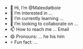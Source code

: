 - 👋 Hi, I’m @Malexdatboie
- 👀 I’m interested in ...
- 🌱 I’m currently learning ... 
- 💞️ I’m looking to collaborate on ...
- 📫 How to reach me ... Email
- 😄 Pronouns: ... he his him
- ⚡ Fun fact: ...

<!---
Malexdatboie/Malexdatboie is a ✨ special ✨ repository because its `README.md` (this file) appears on your GitHub profile.
You can click the Preview link to take a look at your changes.
--->
